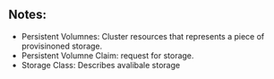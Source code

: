 ## Notes:

- Persistent Volumnes: Cluster resources that represents a piece of provisinoned storage.
- Persistent Volumne Claim: request for storage.
- Storage Class: Describes avalibale storage